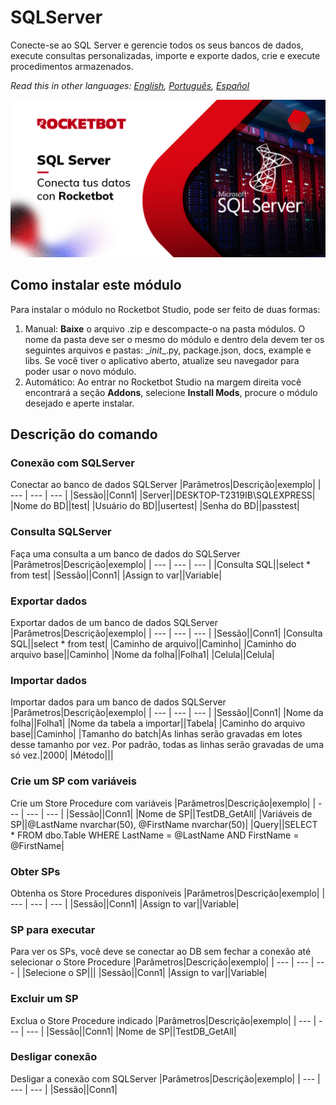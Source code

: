 



# SQLServer
  
Conecte-se ao SQL Server e gerencie todos os seus bancos de dados, execute consultas personalizadas, importe e exporte dados, crie e execute procedimentos armazenados.  

*Read this in other languages: [English](Manual_SQLServer_.md), [Português](Manual_SQLServer_.pr.md), [Español](Manual_SQLServer_.es.md)*
  
![banner](imgs/Banner_SQLServer_.jpg)
## Como instalar este módulo
  
Para instalar o módulo no Rocketbot Studio, pode ser feito de duas formas:
1. Manual: __Baixe__ o arquivo .zip e descompacte-o na pasta módulos. O nome da pasta deve ser o mesmo do módulo e dentro dela devem ter os seguintes arquivos e pastas: \__init__.py, package.json, docs, example e libs. Se você tiver o aplicativo aberto, atualize seu navegador para poder usar o novo módulo.
2. Automático: Ao entrar no Rocketbot Studio na margem direita você encontrará a seção **Addons**, selecione **Install Mods**, procure o módulo desejado e aperte instalar.  


## Descrição do comando

### Conexão com SQLServer
  
Conectar ao banco de dados SQLServer
|Parâmetros|Descrição|exemplo|
| --- | --- | --- |
|Sessão||Conn1|
|Server||DESKTOP-T2319IB\SQLEXPRESS|
|Nome do BD||test|
|Usuário do BD||usertest|
|Senha do BD||passtest|

### Consulta SQLServer
  
Faça uma consulta a um banco de dados do SQLServer
|Parâmetros|Descrição|exemplo|
| --- | --- | --- |
|Consulta SQL||select * from test|
|Sessão||Conn1|
|Assign to var||Variable|

### Exportar dados
  
Exportar dados de um banco de dados SQLServer
|Parâmetros|Descrição|exemplo|
| --- | --- | --- |
|Sessão||Conn1|
|Consulta SQL||select * from test|
|Caminho de arquivo||Caminho|
|Caminho do arquivo base||Caminho|
|Nome da folha||Folha1|
|Celula||Celula|

### Importar dados
  
Importar dados para um banco de dados SQLServer
|Parâmetros|Descrição|exemplo|
| --- | --- | --- |
|Sessão||Conn1|
|Nome da folha||Folha1|
|Nome da tabela a importar||Tabela|
|Caminho do arquivo base||Caminho|
|Tamanho do batch|As linhas serão gravadas em lotes desse tamanho por vez. Por padrão, todas as linhas serão gravadas de uma só vez.|2000|
|Método|||

### Crie um SP com variáveis
  
Crie um Store Procedure com variáveis
|Parâmetros|Descrição|exemplo|
| --- | --- | --- |
|Sessão||Conn1|
|Nome de SP||TestDB_GetAll|
|Variáveis de SP||@LastName nvarchar(50), @FirstName nvarchar(50)|
|Query||SELECT * FROM dbo.Table WHERE LastName = @LastName AND FirstName = @FirstName|

### Obter SPs
  
Obtenha os Store Procedures disponíveis
|Parâmetros|Descrição|exemplo|
| --- | --- | --- |
|Sessão||Conn1|
|Assign to var||Variable|

### SP para executar
  
Para ver os SPs, você deve se conectar ao DB sem fechar a conexão até selecionar o Store Procedure
|Parâmetros|Descrição|exemplo|
| --- | --- | --- |
|Selecione o SP|||
|Sessão||Conn1|
|Assign to var||Variable|

### Excluir um SP
  
Exclua o Store Procedure indicado
|Parâmetros|Descrição|exemplo|
| --- | --- | --- |
|Sessão||Conn1|
|Nome de SP||TestDB_GetAll|

### Desligar conexão
  
Desligar a conexão com SQLServer
|Parâmetros|Descrição|exemplo|
| --- | --- | --- |
|Sessão||Conn1|
